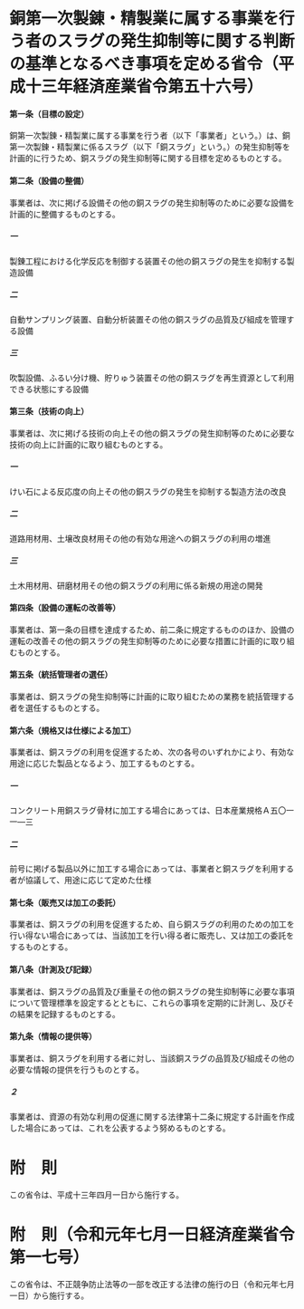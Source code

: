 # 銅第一次製錬・精製業に属する事業を行う者のスラグの発生抑制等に関する判断の基準となるべき事項を定める省令（平成十三年経済産業省令第五十六号）
#### 第一条（目標の設定）
銅第一次製錬・精製業に属する事業を行う者（以下「事業者」という。）は、銅第一次製錬・精製業に係るスラグ（以下「銅スラグ」という。）の発生抑制等を計画的に行うため、銅スラグの発生抑制等に関する目標を定めるものとする。
#### 第二条（設備の整備）
事業者は、次に掲げる設備その他の銅スラグの発生抑制等のために必要な設備を計画的に整備するものとする。
##### 一
製錬工程における化学反応を制御する装置その他の銅スラグの発生を抑制する製造設備
##### 二
自動サンプリング装置、自動分析装置その他の銅スラグの品質及び組成を管理する設備
##### 三
吹製設備、ふるい分け機、貯りゅう装置その他の銅スラグを再生資源として利用できる状態にする設備
#### 第三条（技術の向上）
事業者は、次に掲げる技術の向上その他の銅スラグの発生抑制等のために必要な技術の向上に計画的に取り組むものとする。
##### 一
けい石による反応度の向上その他の銅スラグの発生を抑制する製造方法の改良
##### 二
道路用材用、土壌改良材用その他の有効な用途への銅スラグの利用の増進
##### 三
土木用材用、研磨材用その他の銅スラグの利用に係る新規の用途の開発
#### 第四条（設備の運転の改善等）
事業者は、第一条の目標を達成するため、前二条に規定するもののほか、設備の運転の改善その他の銅スラグの発生抑制等のために必要な措置に計画的に取り組むものとする。
#### 第五条（統括管理者の選任）
事業者は、銅スラグの発生抑制等に計画的に取り組むための業務を統括管理する者を選任するものとする。
#### 第六条（規格又は仕様による加工）
事業者は、銅スラグの利用を促進するため、次の各号のいずれかにより、有効な用途に応じた製品となるよう、加工するものとする。
##### 一
コンクリート用銅スラグ骨材に加工する場合にあっては、日本産業規格Ａ五〇一一―三
##### 二
前号に掲げる製品以外に加工する場合にあっては、事業者と銅スラグを利用する者が協議して、用途に応じて定めた仕様
#### 第七条（販売又は加工の委託）
事業者は、銅スラグの利用を促進するため、自ら銅スラグの利用のための加工を行い得ない場合にあっては、当該加工を行い得る者に販売し、又は加工の委託をするものとする。
#### 第八条（計測及び記録）
事業者は、銅スラグの品質及び重量その他の銅スラグの発生抑制等に必要な事項について管理標準を設定するとともに、これらの事項を定期的に計測し、及びその結果を記録するものとする。
#### 第九条（情報の提供等）
事業者は、銅スラグを利用する者に対し、当該銅スラグの品質及び組成その他の必要な情報の提供を行うものとする。
##### ２
事業者は、資源の有効な利用の促進に関する法律第十二条に規定する計画を作成した場合にあっては、これを公表するよう努めるものとする。
# 附　則
この省令は、平成十三年四月一日から施行する。
# 附　則（令和元年七月一日経済産業省令第一七号）
この省令は、不正競争防止法等の一部を改正する法律の施行の日（令和元年七月一日）から施行する。
